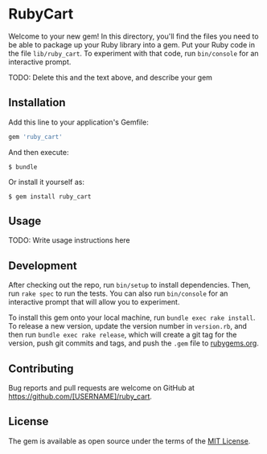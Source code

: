 # RubyCart

Welcome to your new gem! In this directory, you'll find the files you need to be able to package up your Ruby library into a gem. Put your Ruby code in the file `lib/ruby_cart`. To experiment with that code, run `bin/console` for an interactive prompt.

TODO: Delete this and the text above, and describe your gem

## Installation

Add this line to your application's Gemfile:

```ruby
gem 'ruby_cart'
```

And then execute:

    $ bundle

Or install it yourself as:

    $ gem install ruby_cart

## Usage

TODO: Write usage instructions here

## Development

After checking out the repo, run `bin/setup` to install dependencies. Then, run `rake spec` to run the tests. You can also run `bin/console` for an interactive prompt that will allow you to experiment.

To install this gem onto your local machine, run `bundle exec rake install`. To release a new version, update the version number in `version.rb`, and then run `bundle exec rake release`, which will create a git tag for the version, push git commits and tags, and push the `.gem` file to [rubygems.org](https://rubygems.org).

## Contributing

Bug reports and pull requests are welcome on GitHub at https://github.com/[USERNAME]/ruby_cart.


## License

The gem is available as open source under the terms of the [MIT License](http://opensource.org/licenses/MIT).

